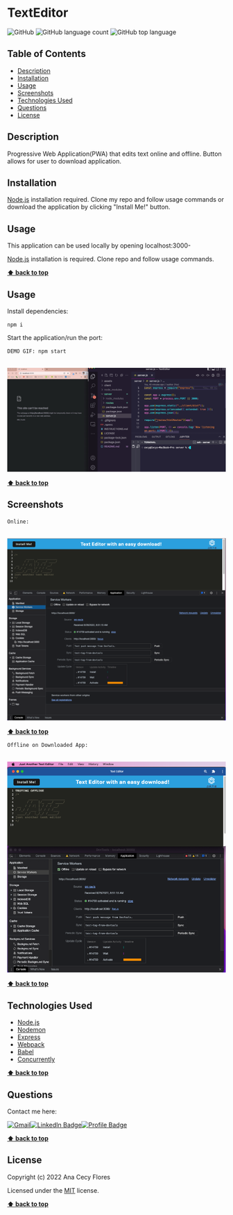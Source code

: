 # TextEditor

![GitHub](https://img.shields.io/github/license/anacecyflores1/TextEditor)
![GitHub language count](https://img.shields.io/github/languages/count/anacecyflores1/TextEditor)
![GitHub top language](https://img.shields.io/github/languages/top/anacecyflores1/TextEditor)

## Table of Contents

- [Description](#description)
- [Installation](#installation)
- [Usage](#usage)
- [Screenshots](#screenshots)
- [Technologies Used](#technologies-used)
- [Questions](#questions)
- [License](#license)

## Description

Progressive Web Application(PWA) that edits text online and offline. Button allows for user to download application.

## Installation

[Node.js](https://nodejs.org/en/) installation required. Clone my repo and follow usage commands or download the application by clicking "Install Me!" button.

## Usage

This application can be used locally by opening localhost:3000-

[Node.js](https://nodejs.org/en/) installation is required. Clone repo and follow usage commands.

**[⬆ back to top](#table-of-contents)**

## Usage

Install dependencies:

```
npm i
```

Start the application/run the port:

```
DEMO GIF: npm start
```

<br>
<img src="./assets/localhost.gif" alt="Service Worker Screenshot" title="Service Worker"> 
<br>

**[⬆ back to top](#table-of-contents)**

## Screenshots

```
Online:
```

<br>
<img src="./assets/sw.png" alt="Service Worker Screenshot" title="Service Worker">

<br>

**[⬆ back to top](#table-of-contents)**

```
Offline on Downloaded App:
```

<br>
<img src="./assets/jatedownload.png" alt="Downloaded APP" title="Download">

<br>

**[⬆ back to top](#table-of-contents)**

## Technologies Used

- [Node.js](https://nodejs.org/en/)
- [Nodemon](https://www.npmjs.com/package/nodemon)
- [Express](https://expressjs.com/)
- [Webpack](https://webpack.js.org/)
- [Babel](https://babeljs.io/)
- [Concurrently](https://www.npmjs.com/package/concurrently)

**[⬆ back to top](#table-of-contents)**

## Questions

Contact me here:

<a href="mailto: anacecyflores1@gmail.com"><img src="https://img.shields.io/badge/Gmail-D14836?style=for-the-badge&logo=gmail&logoColor=white&color=071A2C" alt="Gmail"/></a><a href="https://www.linkedin.com/in/anacecyflores/"><img src="https://img.shields.io/badge/LinkedIn-blue?style=for-the-badge&logo=linkedin&logoColor=white&color=071A2C" alt="LinkedIn Badge"/></a><a href="https://cecy-professional-portfolio.herokuapp.com/" target="_blank"><img src="https://img.shields.io/badge/Profile-430098?style=for-the-badge&logo=heroku&logoColor=white&color=071A2C" alt="Profile Badge"/></a>

**[⬆ back to top](#table-of-contents)**

## License

Copyright (c) 2022 Ana Cecy Flores

Licensed under the [MIT](LICENSE) license.

**[⬆ back to top](#table-of-contents)**
